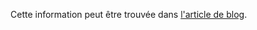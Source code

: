 Cette information peut être trouvée dans [l'article de blog](https://medium.com/@starkware/part-1-starknet-sovereignty-a-decentralization-proposal-bca3e98a01ef).